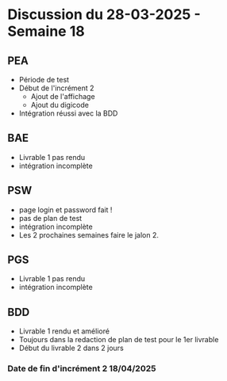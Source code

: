 # Discussion du 28-03-2025 - Semaine 18

## PEA
- Période de test 
- Début de l'incrément 2
    - Ajout de l'affichage 
    - Ajout du digicode
- Intégration réussi avec la BDD


## BAE
- Livrable 1 pas rendu
- intégration incomplète

## PSW
- page login et password fait !
- pas de plan de test
- intégration incomplète
- Les 2 prochaines semaines faire le jalon 2.

## PGS
- Livrable 1 pas rendu
- intégration incomplète

## BDD
- Livrable 1 rendu et amélioré
- Toujours dans la redaction de plan de test pour le 1er livrable
- Début du livrable 2 dans 2 jours


### Date de fin d'incrément 2 18/04/2025
